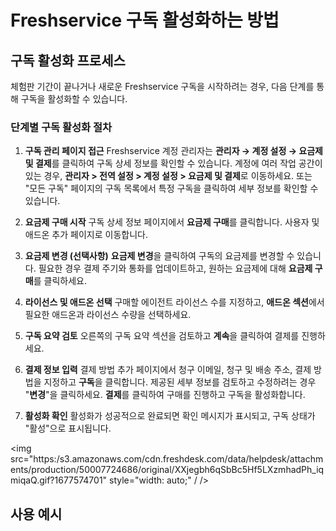 # Freshservice 구독 활성화하는 방법

## 구독 활성화 프로세스

체험판 기간이 끝나거나 새로운 Freshservice 구독을 시작하려는 경우, 다음 단계를 통해 구독을 활성화할 수 있습니다.

### 단계별 구독 활성화 절차

1. **구독 관리 페이지 접근**
   Freshservice 계정 관리자는 **관리자 → 계정 설정 → 요금제 및 결제**를 클릭하여 구독 상세 정보를 확인할 수 있습니다. 계정에 여러 작업 공간이 있는 경우, **관리자 &gt; 전역 설정 &gt; 계정 설정 &gt; 요금제 및 결제**로 이동하세요. 또는 "모든 구독" 페이지의 구독 목록에서 특정 구독을 클릭하여 세부 정보를 확인할 수 있습니다.

2. **요금제 구매 시작**
   구독 상세 정보 페이지에서 **요금제 구매**를 클릭합니다. 사용자 및 애드온 추가 페이지로 이동합니다.

3. **요금제 변경 (선택사항)**
   **요금제 변경**을 클릭하여 구독의 요금제를 변경할 수 있습니다. 필요한 경우 결제 주기와 통화를 업데이트하고, 원하는 요금제에 대해 **요금제 구매**를 클릭하세요.

4. **라이선스 및 애드온 선택**
   구매할 에이전트 라이선스 수를 지정하고, **애드온 섹션**에서 필요한 애드온과 라이선스 수량을 선택하세요.

5. **구독 요약 검토**
   오른쪽의 구독 요약 섹션을 검토하고 **계속**을 클릭하여 결제를 진행하세요.

6. **결제 정보 입력**
   결제 방법 추가 페이지에서 청구 이메일, 청구 및 배송 주소, 결제 방법을 지정하고 **구독**을 클릭합니다. 제공된 세부 정보를 검토하고 수정하려는 경우 "**변경**"을 클릭하세요. **결제**를 클릭하여 구매를 진행하고 구독을 활성화합니다.

7. **활성화 확인**
   활성화가 성공적으로 완료되면 확인 메시지가 표시되고, 구독 상태가 "활성"으로 표시됩니다.

<img src="https:/s3.amazonaws.com/cdn.freshdesk.com/data/helpdesk/attachments/production/50007724686/original/XXjegbh6qSbBc5Hf5LXzmhadPh_iqmiqaQ.gif?1677574701" style="width: auto;" / />

## 사용 예시

#